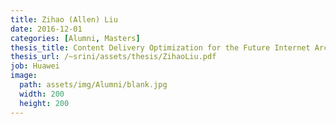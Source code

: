 ```yaml
---
title: Zihao (Allen) Liu
date: 2016-12-01
categories: [Alumni, Masters]
thesis_title: Content Delivery Optimization for the Future Internet Architecture
thesis_url: /~srini/assets/thesis/ZihaoLiu.pdf
job: Huawei
image:
  path: assets/img/Alumni/blank.jpg
  width: 200
  height: 200
---
```


